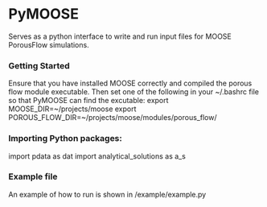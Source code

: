 # PyMOOSE
Serves as a python interface to write and run input files for MOOSE PorousFlow simulations.

### Getting Started
Ensure that you have installed MOOSE correctly and compiled the porous flow module executable.
Then set one of the following in your ~/.bashrc file so that PyMOOSE can find the excutable:
export MOOSE\_DIR=~/projects/moose
export POROUS\_FLOW\_DIR=~/projects/moose/modules/porous\_flow/

### Importing Python packages:
import pdata as dat
import analytical_solutions as a_s

### Example file
An example of how to run is shown in /example/example.py
